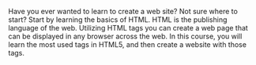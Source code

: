 Have you ever wanted to learn to create a web site? Not sure where to start? Start by learning the basics of HTML. HTML is the publishing language of the web. Utilizing HTML tags you can create a web page that can be displayed in any browser across the web. In this course, you will learn the most used tags in HTML5, and then create a website with those tags.